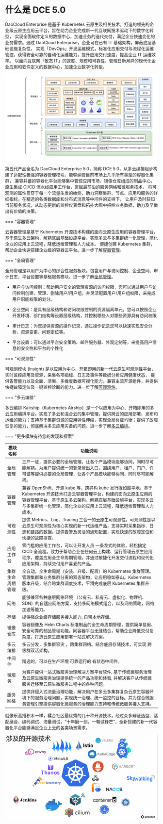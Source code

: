 # 什么是 DCE 5.0

DaoCloud Enterprise 是基于 Kubernetes 云原生及相关技术，打造的领先的企业级云原生应用云平台，旨在助力企业完成新一代互联网技术驱动下的数字化转型，
实现全面软件定义的数据中心，加速业务的迭代交付，满足企业快速变化的业务需求。通过 DaoCloud Enterprise，企业可在已有 IT 基础架构，屏蔽底层基础设施复杂性，
实现「DevOps」开发运维模式，标准化应用交付与流程化运维管控，获得安全可靠的自动化运维能力，提升应用交付速度，提高企业 IT 运维效率。
以面向互联网「敏态 IT」的速度、规模和可靠性，管理日新月异的现代化企业应用和软件定义的数据中心，加速企业数字化转型。

![模块图](../images/dce-modules.png)

第五代产品全名为 DaoCloud Enterprise 5.0，简称 DCE 5.0，从多云编排起步构建了适配性极强的容器管理模块，能够纳管目前市场上几乎所有类型的容器化集群，
兼容并蓄的容器化平台能够集中管控应用市场、镜像仓库组成的制品中心，原生集成 CI/CD 流水线应用工作台，禀赋最前沿的服务网格和微服务技术，
将可观测的属性贯穿于每一个流量生发的始终，助力洞察集群、节点、应用和服务的详细指标，在精选的各类数据库和分布式消息等中间件的支持下，
让用户及时获知当前服务状况，从动态更新的监控仪表盘和拓扑大图中把控业务数据，助力及早做出有价值的决策。

=== "容器管理"

云容器管理是基于 Kubernetes 开源技术构建的面向云原生应用的容器管理平台，基于原生多云架构，解耦底层基础设施平台，实现多云与多集群统一化管理，简化企业的应用上云流程，降低运维管理和人力成本。 便捷创建 Kubernetes 集群，帮助企业快速搭建企业级的容器云平台。进一步了解[容器管理](../kpanda/03ProductBrief/WhatisKPanda.md)。

=== "全局管理"

全局管理是以用户为中心的综合性服务板块，包含用户与访问控制、企业空间、审计日志、平台设置等基础服务模块。进一步了解[全局管理](../ghippo/01ProductBrief/WhatisGhippo.md)。

- 用户与访问控制：帮助用户安全的管理资源的访问权限，您可以通过用户与访问控制创建、管理、删除用户/用户组，并灵活配置用户/用户组权限，来完成用户职能权限的划分。

- 企业空间：是具有层级结构和访问权限控制的资源隔离单元，您可以按照企业开发环境、部门结构等设置层级结构，并控制哪些人对哪些资源具有访问权限

- 审计日志：为您提供资源的操作记录，通过操作记录您可以快速实现安全分析、资源变更、问题定位等。

- 平台设置：可以通过平台安全策略、邮件服务器、外观定制等，来提高用户信息的安全性和平台的个性化

=== "可观测性"

可观测模块 (Insight) 是以应用为中心、开箱即用的新一代云原生可观测性平台，实时监控应用及资源，采集各项指标、日志及事件等数据分析应用健康状态， 提供告警能力以及全面、清晰、多维度数据可视化能力，兼容主流开源组件，并提供快捷故障定位及一键监控诊断的能力。进一步了解[可观测性](../insight/03ProductBrief/WhatisKInsight.md)。

=== "多云编排"

多云编排 Kairship（Kubernetes Airship）是一个以应用为中心、开箱即用的多云应用编排平台。实现了多云和混合云的集中管理，提供跨云的应用部署、发布和运维的能力；支持基于集群资源的应用弹性伸缩，实现全局负载均衡；提供了故障恢复的能力，彻底解决多云应用灾备的问题。进一步了解[多云编排](../kairship/01product/whatiskair.md)。

=== "更多模块有待您的发现和探索"

| 模块名称         | 功能说明                                                     |
| ---------------- | ------------------------------------------------------------ |
| 全局管理         | 三户一证，提供必要的全局管理，让各个产品模块能够协同，同时尽可能解耦。为用户提供统一的登录登出入口，围绕用户、租户、门户、许可证等提供必要的全局管理，让各个产品模块能够协同，同时尽可能解耦。 |
| 容器管理         | 兼容 OpenShift、开源 kube 等，跨异构 kube 发行版如履平地。基于 Kubernetes 开源技术打造云容器管理平台，构建的面向云原生应用的容器管理平台，基于原生多云架构，解耦底层基础设施平台，实现多云与多集群统一化管理，简化企业的应用上云流程，降低运维管理和人力成本。 |
| 可观测性         | 提供 Metrics、Log、Tracing 三合一的云原生可观测性。可观测性是以云原生可观测性为核心实现的新一代运维产品，支持实时采集指标、日志和链路的数据，提供告警及灵活的通知配置，实现快速的故障定位和快捷的故障排查。 |
| 应用工作台       | 零门槛的应用工作台，可以让开发人员 一条龙式的体验，轻松搞定 CICD 全流程。致力于帮助企业在任何云上构建、运行管理云原生应用程序，覆盖应用全生命周期管理。并通过敏捷化开发交付流程和现代化应用架构，持续交付用户喜爱的产品。 |
| 集群生命周期管理 | 全自动，全生命周期（安装、升级、配置）的 Kubernetes 集群管理。管理集群和业务集群分离的双态架构，让应用稳如泰山。Kubernetes 版本升级，结合跨集群调度技术，平滑完成底层 Kubernetes 集群升级。 |
| 网络             | 能够兼容各种底层网络环境 （公有云、私有云、虚拟化、物理机、SDN）的自适应网络方案，支持多网络模式组合，以及网络策略，网络加速等能力。 |
| 存储             | 提供强企业级存储服务接入能力, 自带本地存储。                 |
| 镜像仓库         | 容器镜像及 Helm Charts 标准制品的全生命周期管理，提供简单易用、安全可靠的制品管理功能，同容器平台无缝结合，帮助企业降低交付复杂度，打造云原生应用部署一站式解决方案。 |
| 多云编排         | 多云分发，多集群容灾 ，跨集群网络。结合底层存储技术，可实现 跨级群双活架构。 |
| 中间件           | 精选的，可以在生产环境 可靠运行的 有状态中间件。             |
| 微服务           | 为客户提供一站式微服务治理解决方案平台软件, 基于传统微服务治理及云原生微服务治理提供统一的产品功能和体验, 并解决客户从传统微服务迁移至云原生微服务过程中的各种问题。 |
| 服务网格         | 提供非侵入式流量治理功能，解决用户在多云多集群复杂云原生容器环境下的服务治理问题，实现统一治理、统一监控的目标。并为综合微服务管理引擎提供容器化微服务的治理能力支持和传统微服务接入支持。 |

就像乐高搭积木一样，糅合社区最优秀的几十种开源技术，经过众多辩证选型、适配磨合、编码调试、海量测试，“十年磨一剑，一朝试锋芒”，全新搭建的新一代容器化平台能够满足企业上云的各类场景需求。

![img](../images/ops-tech.png)
